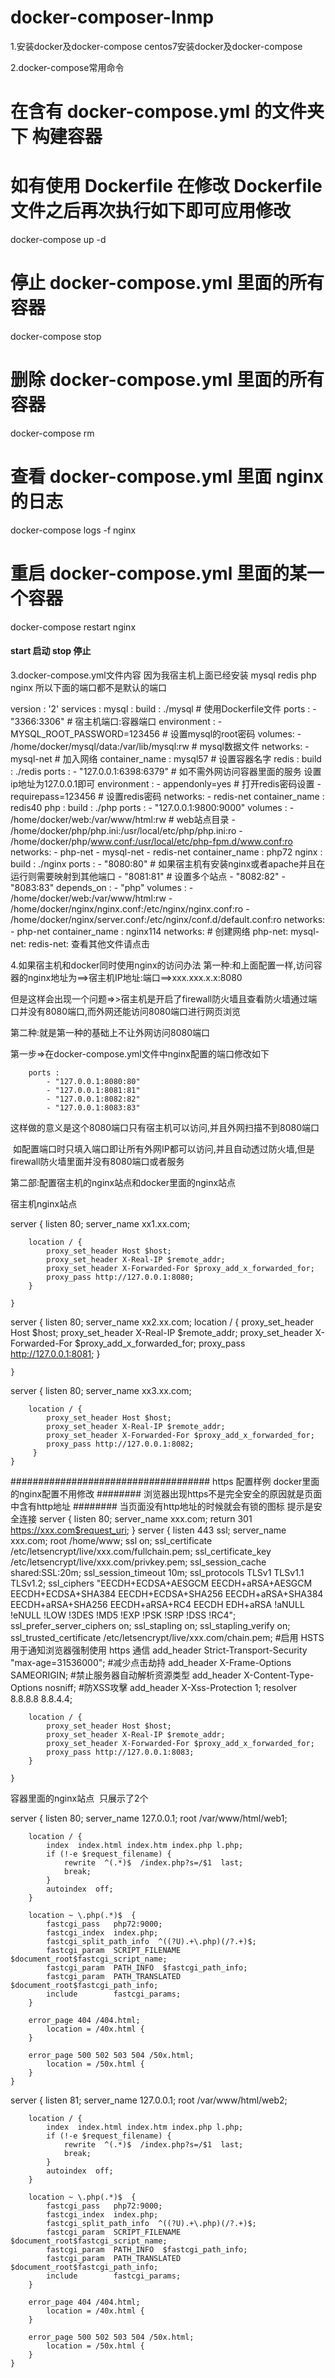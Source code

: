 # docker-composer-lnmp

1.安装docker及docker-compose
centos7安装docker及docker-compose

2.docker-compose常用命令
#  在含有 docker-compose.yml 的文件夹下 构建容器
#  如有使用 Dockerfile 在修改 Dockerfile 文件之后再次执行如下即可应用修改
docker-compose up -d
 
#  停止 docker-compose.yml 里面的所有容器
docker-compose stop
 
#  删除 docker-compose.yml 里面的所有容器
docker-compose rm
 
#  查看 docker-compose.yml 里面 nginx 的日志
docker-compose logs -f nginx
 
#  重启 docker-compose.yml 里面的某一个容器
docker-compose restart nginx
####  start 启动 stop 停止 #####
3.docker-compose.yml文件内容
因为我宿主机上面已经安装 mysql redis php nginx 所以下面的端口都不是默认的端口

version : '2'
services :
    mysql :
        build : ./mysql # 使用Dockerfile文件
        ports :
            - "3366:3306" # 宿主机端口:容器端口
        environment :
            - MYSQL_ROOT_PASSWORD=123456 # 设置mysql的root密码
        volumes:
            - /home/docker/mysql/data:/var/lib/mysql:rw # mysql数据文件
        networks:
            - mysql-net # 加入网络
        container_name : mysql57 # 设置容器名字
    redis :
        build : ./redis
        ports :
            - "127.0.0.1:6398:6379" # 如不需外网访问容器里面的服务 设置ip地址为127.0.0.1即可
        environment :
            - appendonly=yes # 打开redis密码设置
            - requirepass=123456 # 设置redis密码
        networks:
            - redis-net
        container_name : redis40
    php :
        build : ./php
        ports :
            - "127.0.0.1:9800:9000"
        volumes :
            - /home/docker/web:/var/www/html:rw # web站点目录
            - /home/docker/php/php.ini:/usr/local/etc/php/php.ini:ro
            - /home/docker/php/www.conf:/usr/local/etc/php-fpm.d/www.conf:ro
        networks:
            - php-net
            - mysql-net
            - redis-net
        container_name : php72
    nginx :
        build : ./nginx
        ports :
            - "8080:80" # 如果宿主机有安装nginx或者apache并且在运行则需要映射到其他端口
            - "8081:81" # 设置多个站点
            - "8082:82"
            - "8083:83"
        depends_on :
            - "php"
        volumes :
            - /home/docker/web:/var/www/html:rw
            - /home/docker/nginx/nginx.conf:/etc/nginx/nginx.conf:ro
            - /home/docker/nginx/server.conf:/etc/nginx/conf.d/default.conf:ro
        networks:
            - php-net
        container_name : nginx114
networks: # 创建网络
    php-net:
    mysql-net:
    redis-net:
查看其他文件请点击

4.如果宿主机和docker同时使用nginx的访问办法
第一种:和上面配置一样,访问容器的nginx地址为==>宿主机IP地址:端口==>xxx.xxx.x.x:8080

但是这样会出现一个问题=>>宿主机是开启了firewall防火墙且查看防火墙通过端口并没有8080端口,而外网还能访问8080端口进行网页浏览

第二种:就是第一种的基础上不让外网访问8080端口

第一步=>在docker-compose.yml文件中nginx配置的端口修改如下

        ports :
            - "127.0.0.1:8080:80"
            - "127.0.0.1:8081:81"
            - "127.0.0.1:8082:82"
            - "127.0.0.1:8083:83"
这样做的意义是这个8080端口只有宿主机可以访问,并且外网扫描不到8080端口

 如配置端口时只填入端口即让所有外网IP都可以访问,并且自动透过防火墙,但是firewall防火墙里面并没有8080端口或者服务

第二部:配置宿主机的nginx站点和docker里面的nginx站点

宿主机nginx站点

server {
        listen       80;
        server_name  xx1.xx.com;
 
        location / {
            proxy_set_header Host $host;
            proxy_set_header X-Real-IP $remote_addr;
            proxy_set_header X-Forwarded-For $proxy_add_x_forwarded_for;
            proxy_pass http://127.0.0.1:8080;
        }
 
    }
 
server {
        listen       80;
        server_name  xx2.xx.com;
        location / {
            proxy_set_header Host $host;
            proxy_set_header X-Real-IP $remote_addr;
            proxy_set_header X-Forwarded-For $proxy_add_x_forwarded_for;
            proxy_pass http://127.0.0.1:8081;
        }
 
    }
 
server {
        listen       80;
        server_name  xx3.xx.com;
 
        location / {
            proxy_set_header Host $host;
            proxy_set_header X-Real-IP $remote_addr;
            proxy_set_header X-Forwarded-For $proxy_add_x_forwarded_for;
            proxy_pass http://127.0.0.1:8082;
         }
    }
 
#################################### https 配置样例  docker里面的nginx配置不用修改
######## 浏览器出现https不是完全安全的原因就是页面中含有http地址
######## 当页面没有http地址的时候就会有锁的图标 提示是安全连接
server {
        listen 80;
        server_name  xxx.com;
        return 301 https://xxx.com$request_uri;
}
server {
        listen 443 ssl;
        server_name  xxx.com;
        root         /home/www;
        ssl on;
        ssl_certificate /etc/letsencrypt/live/xxx.com/fullchain.pem;
        ssl_certificate_key /etc/letsencrypt/live/xxx.com/privkey.pem;
        ssl_session_cache shared:SSL:20m;
        ssl_session_timeout  10m;
        ssl_protocols TLSv1 TLSv1.1 TLSv1.2;
        ssl_ciphers "EECDH+ECDSA+AESGCM EECDH+aRSA+AESGCM EECDH+ECDSA+SHA384 EECDH+ECDSA+SHA256 EECDH+aRSA+SHA384 EECDH+aRSA+SHA256 EECDH+aRSA+RC4 EECDH EDH+aRSA !aNULL !eNULL !LOW !3DES !MD5 !EXP !PSK !SRP !DSS !RC4";
        ssl_prefer_server_ciphers on;
        ssl_stapling on;
        ssl_stapling_verify on;
        ssl_trusted_certificate /etc/letsencrypt/live/xxx.com/chain.pem;
        #启用 HSTS 用于通知浏览器强制使用 https 通信
        add_header Strict-Transport-Security "max-age=31536000";
        #减少点击劫持
        add_header X-Frame-Options SAMEORIGIN;
        #禁止服务器自动解析资源类型
        add_header X-Content-Type-Options nosniff;
        #防XSS攻擊
        add_header X-Xss-Protection 1;
        resolver 8.8.8.8 8.8.4.4;
 
        location / {
            proxy_set_header Host $host;
            proxy_set_header X-Real-IP $remote_addr;
            proxy_set_header X-Forwarded-For $proxy_add_x_forwarded_for;
            proxy_pass http://127.0.0.1:8083;
        }
 
    }
容器里面的nginx站点  只展示了2个

server {
        listen       80;
        server_name  127.0.0.1;
        root         /var/www/html/web1;
 
        location / {
			index  index.html index.htm index.php l.php;
			if (!-e $request_filename) {
				rewrite  ^(.*)$  /index.php?s=/$1  last;
				break;
    		}
			autoindex  off;
        }
 
        location ~ \.php(.*)$  {
            fastcgi_pass   php72:9000;
            fastcgi_index  index.php;
            fastcgi_split_path_info  ^((?U).+\.php)(/?.+)$;
            fastcgi_param  SCRIPT_FILENAME  $document_root$fastcgi_script_name;
            fastcgi_param  PATH_INFO  $fastcgi_path_info;
            fastcgi_param  PATH_TRANSLATED  $document_root$fastcgi_path_info;
            include        fastcgi_params;
        }
 
        error_page 404 /404.html;
            location = /40x.html {
        }
 
        error_page 500 502 503 504 /50x.html;
            location = /50x.html {
        }
    }
 
server {
        listen       81;
        server_name  127.0.0.1;
        root         /var/www/html/web2;
 
        location / {
			index  index.html index.htm index.php l.php;
			if (!-e $request_filename) {
                rewrite  ^(.*)$  /index.php?s=/$1  last;
                break;
            }
			autoindex  off;
        }
 
        location ~ \.php(.*)$  {
            fastcgi_pass   php72:9000;
            fastcgi_index  index.php;
            fastcgi_split_path_info  ^((?U).+\.php)(/?.+)$;
            fastcgi_param  SCRIPT_FILENAME  $document_root$fastcgi_script_name;
            fastcgi_param  PATH_INFO  $fastcgi_path_info;
            fastcgi_param  PATH_TRANSLATED  $document_root$fastcgi_path_info;
            include        fastcgi_params;
        }
 
        error_page 404 /404.html;
            location = /40x.html {
        }
 
        error_page 500 502 503 504 /50x.html;
            location = /50x.html {
        }
    }
